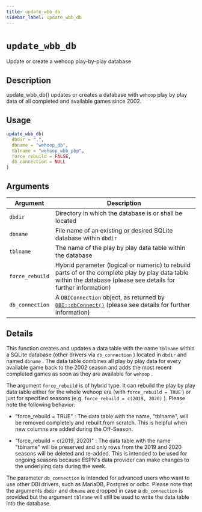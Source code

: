 ```yaml
---
title: update_wbb_db
sidebar_label: update_wbb_db
---
```

# `update_wbb_db`

Update or create a wehoop play-by-play database


## Description

update_wbb_db() updates or creates a database with `wehoop` 
 play by play data of all completed and available games since 2002.


## Usage

```r
update_wbb_db(
  dbdir = ".",
  dbname = "wehoop_db",
  tblname = "wehoop_wbb_pbp",
  force_rebuild = FALSE,
  db_connection = NULL
)
```


## Arguments

Argument      |Description
------------- |----------------
`dbdir`     |     Directory in which the database is or shall be located
`dbname`     |     File name of an existing or desired SQLite database within `dbdir`
`tblname`     |     The name of the play by play data table within the database
`force_rebuild`     |     Hybrid parameter (logical or numeric) to rebuild parts of or the complete play by play data table within the database (please see details for further information)
`db_connection`     |     A `DBIConnection` object, as returned by [`DBI::dbConnect()`](#dbi::dbconnect()) (please see details for further information)


## Details

This function creates and updates a data table with the name `tblname` 
 within a SQLite database (other drivers via `db_connection` ) located in
 `dbdir` and named `dbname` .
 The data table combines all play by play data for every available game back
 to the 2002 season and adds the most recent completed games as soon as they
 are available for `wehoop` .
 
 The argument `force_rebuild` is of hybrid type. It can rebuild the play
 by play data table either for the whole wehoop era (with `force_rebuild = TRUE` )
 or just for specified seasons (e.g. `force_rebuild = c(2019, 2020)` ).
 Please note the following behavior:
  

*  "force_rebuild = TRUE" : The data table with the name, "tblname", will be removed completely and rebuilt from scratch. This is helpful when new columns are added during the Off-Season.

*  "force_rebuild = c(2019, 2020)" : The data table with the name "tblname" will be preserved and only rows from the 2019 and 2020 seasons will be deleted and re-added. This is intended to be used for ongoing seasons because ESPN's data provider can make changes to the underlying data during the week.
 
 The parameter `db_connection` is intended for advanced users who want
 to use other DBI drivers, such as MariaDB, Postgres or odbc. Please note that
 the arguments `dbdir` and `dbname` are dropped in case a `db_connection` 
 is provided but the argument `tblname` will still be used to write the
 data table into the database.


